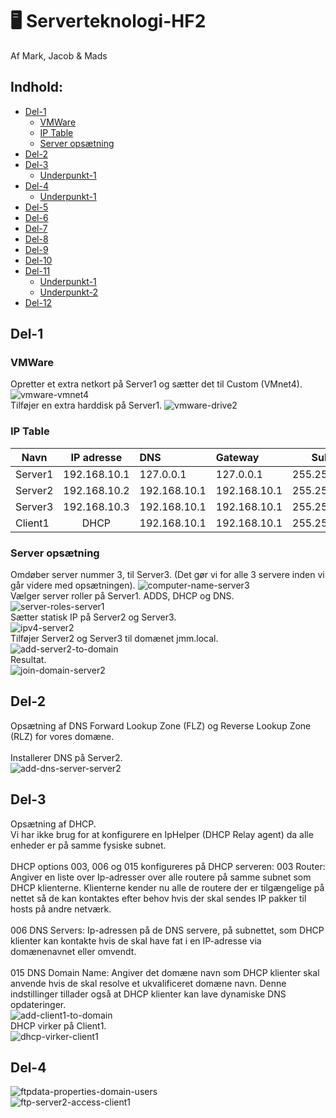 # :desktop_computer: Serverteknologi-HF2

Af Mark, Jacob & Mads

## Indhold:
* [Del-1](#del-1)
	* [VMWare](#vmware)
	* [IP Table](#ip-table)
	* [Server opsætning](#server-opsætning)
* [Del-2](#del-2)
* [Del-3](#del-3)
	* [Underpunkt-1](#)
* [Del-4](#)
	* [Underpunkt-1](#)
* [Del-5](#)
* [Del-6](#)
* [Del-7](#)
* [Del-8](#)
* [Del-9](#)
* [Del-10](#)
* [Del-11](#)
	* [Underpunkt-1](#)
	* [Underpunkt-2](#)
* [Del-12](#)

## Del-1
### VMWare
Opretter et extra netkort på Server1 og sætter det til Custom (VMnet4).
![vmware-vmnet4](images/vmware-vmnet4.png)
<br/>
Tilføjer en extra harddisk på Server1.
![vmware-drive2](images/vmware-drive2.png)
<br/>
### IP Table
| Navn          | IP adresse    | DNS          | Gateway      | Subnet       |
| ------------- |:-------------:|:-------------|:-------------|:-------------:
| Server1       | 192.168.10.1  | 127.0.0.1    | 127.0.0.1    | 255.255.255.0|
| Server2       | 192.168.10.2  | 192.168.10.1 | 192.168.10.1 | 255.255.255.0|
| Server3       | 192.168.10.3  | 192.168.10.1 | 192.168.10.1 | 255.255.255.0|
| Client1       | DHCP          | 192.168.10.1 | 192.168.10.1 | 255.255.255.0|
### Server opsætning
Omdøber server nummer 3, til Server3. (Det gør vi for alle 3 servere inden vi går videre med opsætningen).
![computer-name-server3](images/computer-name-server3.png)
<br/>
Vælger server roller på Server1. ADDS, DHCP og DNS.
![server-roles-server1](images/server-roles-server1.png)
<br/>
Sætter statisk IP på Server2 og Server3.
<br/>
![ipv4-server2](images/ipv4-server2.png)
<br/>
Tilføjer Server2 og Server3 til domænet jmm.local.
<br/>
![add-server2-to-domain](images/add-server2-to-domain.png)
<br/>
Resultat.
<br/>
![join-domain-server2](images/join-domain-server2.png)
## Del-2
Opsætning af DNS Forward Lookup Zone (FLZ) og Reverse Lookup Zone (RLZ) for vores domæne.
<br/>
<br/>
Installerer DNS på Server2.
<br/>
![add-dns-server-server2](images/add-dns-server-server2.png)
<br/>
## Del-3
Opsætning af DHCP.
<br/>
Vi har ikke brug for at konfigurere en IpHelper (DHCP Relay agent) da alle enheder er på samme fysiske subnet.
<br/>
<br/>
DHCP options 003, 006 og 015 konfigureres på DHCP serveren:
003 Router: Angiver en liste over Ip-adresser over alle routere på samme subnet som DHCP klienterne. 
Klienterne kender nu alle de routere der er tilgængelige på nettet så de kan kontaktes efter behov hvis der skal sendes IP pakker til hosts på andre netværk.
<br/>
<br/>
006 DNS Servers: Ip-adressen på de DNS servere, på subnettet, som DHCP klienter kan kontakte hvis de skal have fat i en IP-adresse via domænenavnet eller omvendt.
<br/>
<br/>
015 DNS Domain Name: Angiver det domæne navn som DHCP klienter skal anvende hvis de skal resolve et ukvalificeret domæne navn. 
Denne indstillinger tillader også at DHCP klienter kan lave dynamiske DNS opdateringer.
<br/>
![add-client1-to-domain](images/add-client1-to-domain.png)
<br/>
DHCP virker på Client1.
<br/>
![dhcp-virker-client1](images/dhcp-virker-client1.png)
<br/>
## Del-4
![ftpdata-properties-domain-users](images/ftpdata-properties-domain-users.png)
<br/>
![ftp-server2-access-client1](images/ftp-server2-access-client1.png)
